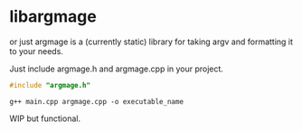# libargmage

or just argmage is a (currently static) library for taking argv and formatting it to your needs.

Just include argmage.h and argmage.cpp in your project.

```cpp
#include "argmage.h"
```
`g++ main.cpp argmage.cpp -o executable_name`

WIP but functional.
